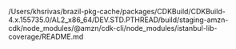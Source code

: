 /Users/khsrivas/brazil-pkg-cache/packages/CDKBuild/CDKBuild-4.x.155735.0/AL2_x86_64/DEV.STD.PTHREAD/build/staging-amzn-cdk/node_modules/@amzn/cdk-cli/node_modules/istanbul-lib-coverage/README.md